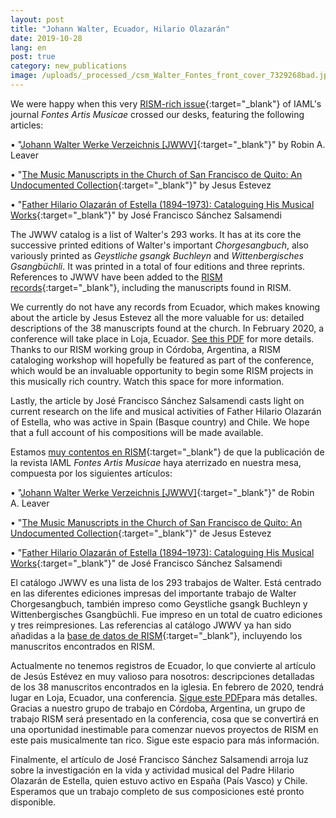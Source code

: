 ```yaml
---
layout: post
title: "Johann Walter, Ecuador, Hilario Olazarán"
date: 2019-10-28
lang: en
post: true
category: new_publications
image: /uploads/_processed_/csm_Walter_Fontes_front_cover_7329268bad.jpg
---
```



We were happy when this very [RISM-rich issue](https://muse.jhu.edu/issue/40183){:target="_blank"} of IAML's journal _Fontes Artis Musicae_ crossed our desks, featuring the following articles:

• "[Johann Walter Werke Verzeichnis [JWWV]](https://muse.jhu.edu/article/721665){:target="_blank"}" by Robin A. Leaver

• "[The Music Manuscripts in the Church of San Francisco de Quito: An Undocumented Collection](https://muse.jhu.edu/article/721666){:target="_blank"}" by Jesus Estevez

• "[Father Hilario Olazarán of Estella (1894–1973): Cataloguing His Musical Works](https://muse.jhu.edu/article/721667){:target="_blank"}" by José Francisco Sánchez Salsamendi

The JWWV catalog is a list of Walter's 293 works. It has at its core the successive printed editions of Walter's important _Chorgesangbuch_, also variously printed as _Geystliche gsangk Buchleyn_ and _Wittenbergisches Gsangbüchli_. It was printed in a total of four editions and three reprints. References to JWWV have been added to the [RISM records](https://opac.rism.info/metaopac/perma.do;jsessionid=8477F214A8E8131EE29DB35574DB22D8.touch02?v=rism&q=-1%3d%22pe30006178%22&Language=en){:target="_blank"}, including the manuscripts found in RISM.

We currently do not have any records from Ecuador, which makes knowing about the article by Jesus Estevez all the more valuable for us: detailed descriptions of the 38 manuscripts found at the church. In February 2020, a conference will take place in Loja, Ecuador. [See this PDF](/uploads/user_upload/JOIM_2020_Conference.pdf "Initiates file download") for more details. Thanks to our RISM working group in Córdoba, Argentina, a RISM cataloging workshop will hopefully be featured as part of the conference, which would be an invaluable opportunity to begin some RISM projects in this musically rich country. Watch this space for more information.

Lastly, the article by José Francisco Sánchez Salsamendi casts light on current research on the life and musical activities of Father Hilario Olazarán of Estella, who was active in Spain (Basque country) and Chile. We hope that a full account of his compositions will be made available.



Estamos [muy contentos en RISM](https://muse.jhu.edu/issue/40183){:target="_blank"} de que la publicación de la revista IAML _Fontes Artis Musicae_ haya aterrizado en nuestra mesa, compuesta por los siguientes artículos:

• "[Johann Walter Werke Verzeichnis [JWWV]](https://muse.jhu.edu/article/721665){:target="_blank"}" de Robin A. Leaver

• "[The Music Manuscripts in the Church of San Francisco de Quito: An Undocumented Collection](https://muse.jhu.edu/article/721666){:target="_blank"}" de Jesus Estevez

• "[Father Hilario Olazarán of Estella (1894–1973): Cataloguing His Musical Works](https://muse.jhu.edu/article/721667){:target="_blank"}" de José Francisco Sánchez Salsamendi

El catálogo JWWV es una lista de los 293 trabajos de Walter. Está centrado en las diferentes ediciones impresas del importante trabajo de Walter Chorgesangbuch, también impreso como Geystliche gsangk Buchleyn y Wittenbergisches Gsangbüchli. Fue impreso en un total de cuatro ediciones y tres reimpresiones. Las referencias al catálogo JWWV ya han sido añadidas a la [base de datos de RISM](https://opac.rism.info/metaopac/perma.do;jsessionid=8477F214A8E8131EE29DB35574DB22D8.touch02?v=rism&q=-1%3d%22pe30006178%22&Language=en){:target="_blank"}, incluyendo los manuscritos encontrados en RISM.

Actualmente no tenemos registros de Ecuador, lo que convierte al artículo de Jesús Estévez en muy valioso para nosotros: descripciones detalladas de los 38 manuscritos encontrados en la iglesia. En febrero de 2020, tendrá lugar en Loja, Ecuador, una conferencia. [Sigue este PDF](/uploads/user_upload/JOIM_2020_Conference.pdf "Initiates file download")para más detalles. Gracias a nuestro grupo de trabajo en Córdoba, Argentina, un grupo de trabajo RISM será presentado en la conferencia, cosa que se convertirá en una oportunidad inestimable para comenzar nuevos proyectos de RISM en este pais musicalmente tan rico. Sigue este espacio para más información.

Finalmente, el artículo de José Francisco Sánchez Salsamendi arroja luz sobre la investigación en la vida y actividad musical del Padre Hilario Olazarán de Estella, quien estuvo activo en España (País Vasco) y Chile. Esperamos que un trabajo completo de sus composiciones esté pronto disponible.



<script type="text/javascript">var switchTo5x=true;</script><script type="text/javascript" src="http://w.sharethis.com/button/buttons.js"></script><script type="text/javascript">stLight.options({publisher: "9b601438-1ce1-49d8-bfd7-9cff5df54c17", doNotHash: false, doNotCopy: false, hashAddressBar: false});</script>